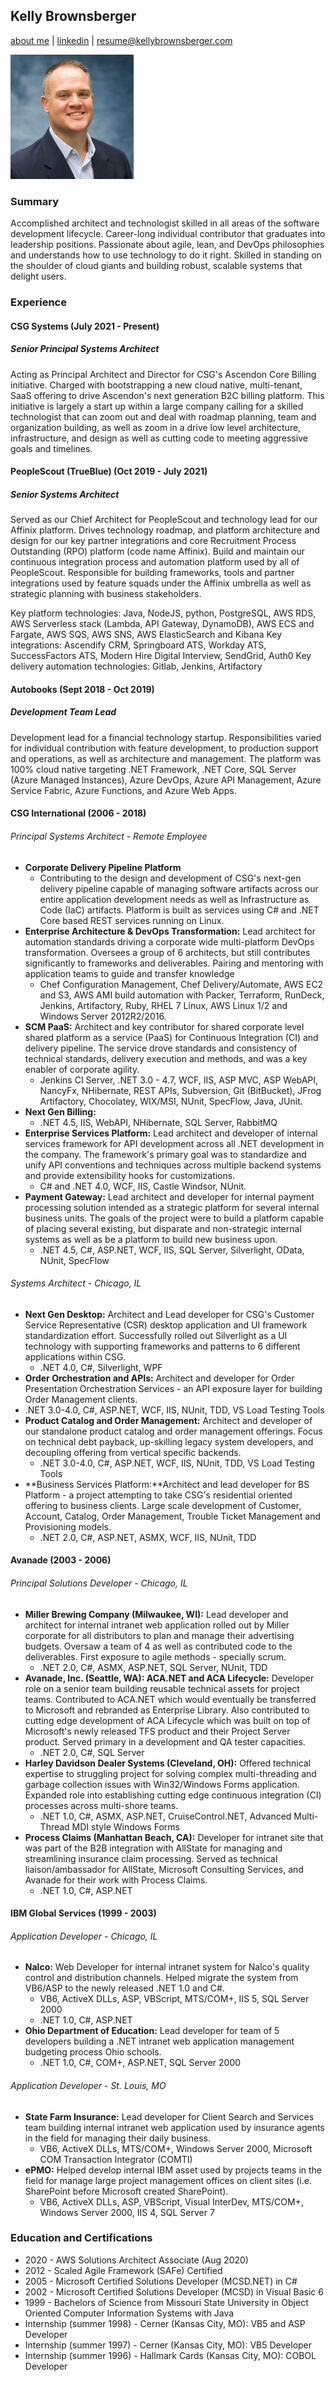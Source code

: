 ## Kelly Brownsberger
[about me](http://kellybrownsberger.com/about) | [linkedin](https://www.linkedin.com/in/kellybrownsberger) | resume@kellybrownsberger.com

![](mug-embedded.jpg)

### Summary
Accomplished architect and technologist skilled in all areas of the software development lifecycle.  Career-long individual contributor
that graduates into leadership positions.  Passionate about agile, lean, and DevOps philosophies and understands how to use technology to do it right.  Skilled in standing on the shoulder of cloud giants and building robust, scalable systems that delight users.

### Experience

#### CSG Systems (July 2021 - Present)
##### Senior Principal Systems Architect
Acting as Principal Architect and Director for CSG's Ascendon Core Billing initiative.  Charged with bootstrapping a new cloud native, multi-tenant, SaaS offering to drive Ascendon's next generation B2C billing platform.  This initiative is largely a start up within a large company calling for a skilled technologist that can zoom out and deal with roadmap planning, team and organization building, as well as zoom in a drive low level architecture, infrastructure, and design as well as cutting code to meeting aggressive goals and timelines.

#### PeopleScout (TrueBlue) (Oct 2019 - July 2021)
##### Senior Systems Architect
Served as our Chief Architect for PeopleScout and technology lead for our Affinix platform.  Drives technology roadmap, and platform architecture and design for our key partner integrations and core Recruitment Process Outstanding (RPO) platform (code name Affinix).  Build and maintain our continuous integration process and automation platform used by all of PeopleScout.  Responsible for building frameworks, tools and partner integrations used by feature squads under the Affinix umbrella as well as strategic planning with business stakeholders.  

Key platform technologies:  Java, NodeJS, python, PostgreSQL, AWS RDS, AWS Serverless stack (Lambda, API Gateway, DynamoDB), AWS ECS and Fargate, AWS SQS, AWS SNS, AWS ElasticSearch and Kibana
Key integrations:  Ascendify CRM, Springboard ATS, Workday ATS, SuccessFactors ATS, Modern Hire Digital Interview, SendGrid, Auth0
Key delivery automation technologies:  Gitlab, Jenkins, Artifactory

#### Autobooks (Sept 2018 - Oct 2019)
##### Development Team Lead
Development lead for a financial technology startup.  Responsibilities varied for individual contribution with
feature development, to production support and operations, as well as architecture and management.  The platform
was 100% cloud native targeting .NET Framework, .NET Core, SQL Server (Azure Managed Instances), Azure DevOps, Azure API Management, Azure Service Fabric, Azure Functions, and Azure Web Apps.

#### CSG International (2006 - 2018)
###### Principal Systems Architect - Remote Employee
* **Corporate Delivery Pipeline Platform**
  * Contributing to the design and development of CSG's next-gen delivery pipeline capable of managing software artifacts across our entire application development needs as well as Infrastructure as Code (IaC) artifacts.  Platform is built as services using C# and .NET Core based REST services running on Linux.
* **Enterprise Architecture & DevOps Transformation:**  Lead architect for automation standards driving a corporate wide multi-platform DevOps transformation.  Oversees a group of 6 architects, but still contributes significantly to frameworks and deliverables.  Pairing and mentoring with application teams to guide and transfer knowledge
  * Chef Configuration Management, Chef Delivery/Automate, AWS EC2 and S3, AWS AMI build automation with Packer, Terraform, RunDeck, Jenkins, Artifactory, Ruby, RHEL 7 Linux, AWS Linux 1/2 and Windows Server 2012R2/2016.
* **SCM PaaS:**  Architect and key contributor for shared corporate level shared platform as a service (PaaS) for Continuous Integration (CI) and delivery pipeline.  The service drove standards and consistency of technical standards, delivery execution and methods, and was a key enabler of corporate agility.
  * Jenkins CI Server, .NET 3.0 - 4.7, WCF, IIS, ASP MVC, ASP WebAPI, NancyFx, NHibernate, REST APIs, Subversion, Git (BitBucket), JFrog Artifactory, Chocolatey, WIX/MSI, NUnit, SpecFlow, Java, JUnit.
* **Next Gen Billing:**
  * .NET 4.5, IIS, WebAPI, NHibernate, SQL Server, RabbitMQ
* **Enterprise Services Platform:** Lead architect and developer of internal services framework for API development across all .NET development in the company.  The framework's primary goal was to standardize and unify API conventions and techniques across multiple backend systems and provide extensibility hooks for customizations.
  * C# and .NET 4.0, WCF, IIS, Castle Windsor, NUnit.
* **Payment Gateway:** Lead architect and developer for internal payment processing solution intended as a strategic platform for several internal business units.  The goals of the project were to build a platform capable of placing several existing, but disparate and non-strategic internal systems as well as be a platform to build new business upon.
  * .NET 4.5, C#, ASP.NET, WCF, IIS, SQL Server, Silverlight, OData, NUnit, SpecFlow  

###### Systems Architect - Chicago, IL
* **Next Gen Desktop:** Architect and Lead developer for CSG's Customer Service Representative (CSR) desktop application and UI framework standardization effort.  Successfully rolled out Silverlight as a UI technology with supporting frameworks and patterns to 6 different applications within CSG.
  * .NET 4.0, C#, Silverlight, WPF
* **Order Orchestration and APIs:** Architect and developer for Order Presentation Orchestration Services - an API exposure layer for building Order Management clients.
* .NET 3.0-4.0, C#, ASP.NET, WCF, IIS, NUnit, TDD, VS Load Testing Tools
* **Product Catalog and Order Management:**  Architect and developer of our standalone product catalog and order management offerings.  Focus on technical debt payback, up-skilling legacy system developers, and decoupling offering from vertical specific backends.
  * .NET 3.0-4.0, C#, ASP.NET, WCF, IIS, NUnit, TDD, VS Load Testing Tools
* **Business Services Platform:**Architect and lead developer for BS Platform - a project attempting to take CSG's residential oriented offering to business clients.  Large scale development of Customer, Account, Catalog, Order Management, Trouble Ticket Management and Provisioning models.
  * .NET 2.0, C#, ASP.NET, ASMX, WCF, IIS, NUnit, TDD

#### Avanade (2003 - 2006)
###### Principal Solutions Developer - Chicago, IL
* **Miller Brewing Company (Milwaukee, WI):** Lead developer and architect for internal intranet web application rolled out by Miller corporate for all distributors to plan and manage their advertising budgets.  Oversaw a team of 4 as well as contributed code to the deliverables.  First exposure to agile methods - specially scrum.
  * .NET 2.0, C#, ASMX, ASP.NET, SQL Server, NUnit, TDD
* **Avanade, Inc. (Seattle, WA): ACA.NET and ACA Lifecycle:** Developer role on a senior team building reusable technical assets for project teams.  Contributed to ACA.NET which would eventually be transferred to Microsoft and rebranded as Enterprise Library.  Also contributed to cutting edge development of ACA Lifecycle which was built on top of Microsoft's newly released TFS product and their Project Server product.  Served primary in a development and QA tester capacities.
  * .NET 2.0, C#, SQL Server
* **Harley Davidson Dealer Systems (Cleveland, OH):**  Offered technical expertise to struggling project for solving complex multi-threading and garbage collection issues with Win32/Windows Forms application.  Expanded role into establishing cutting edge continuous integration (CI) processes across multi-shore teams.  
  * .NET 1.0, C#, ASMX, ASP.NET, CruiseControl.NET, Advanced Multi-Thread MDI style Windows Forms
* **Process Claims (Manhattan Beach, CA):** Developer for intranet site that was part of the B2B integration with AllState for managing and streamlining insurance claim processing.  Served as technical liaison/ambassador for AllState, Microsoft Consulting Services, and Avanade for their work with Process Claims.  
  * .NET 1.0, C#, ASP.NET

#### IBM Global Services (1999 - 2003)
###### Application Developer - Chicago, IL
* **Nalco:**  Web Developer for internal intranet system for Nalco's quality control and distribution channels.  Helped migrate the system from VB6/ASP to the newly released .NET 1.0 and C#.
  * VB6, ActiveX DLLs, ASP, VBScript, MTS/COM+, IIS 5, SQL Server 2000
  * .NET 1.0, C#, ASP.NET
* **Ohio Department of Education:** Lead developer for team of 5 developers building a .NET intranet web application management budgeting process Ohio schools.
  * .NET 1.0, C#, COM+, ASP.NET, SQL Server 2000

###### Application Developer - St. Louis, MO
* **State Farm Insurance:**  Lead developer for Client Search and Services team building internal intranet web application used by insurance agents in the field for managing their daily business.
  * VB6, ActiveX DLLs, MTS/COM+, Windows Server 2000, Microsoft COM Transaction Integrator (COMTI)
* **ePMO:** Helped develop internal IBM asset used by projects teams in the field for manage large project management offices on client sites (i.e. SharePoint before Microsoft created SharePoint).
  * VB6, ActiveX DLLs, ASP, VBScript, Visual InterDev, MTS/COM+, Windows Server 2000, IIS 4, SQL Server 7

### Education and Certifications
* 2020 - AWS Solutions Architect Associate (Aug 2020)
* 2012 - Scaled Agile Framework (SAFe) Certified
* 2005 - Microsoft Certified Solutions Developer (MCSD.NET) in C#
* 2002 - Microsoft Certified Solutions Developer (MCSD) in Visual Basic 6
* 1999 - Bachelors of Science from Missouri State University in Object Oriented Computer Information Systems with Java
* Internship (summer 1998) - Cerner (Kansas City, MO): VB5 and ASP Developer
* Internship (summer 1997) - Cerner (Kansas City, MO): VB5 Developer
* Internship (summer 1996) - Hallmark Cards (Kansas City, MO):  COBOL Developer
